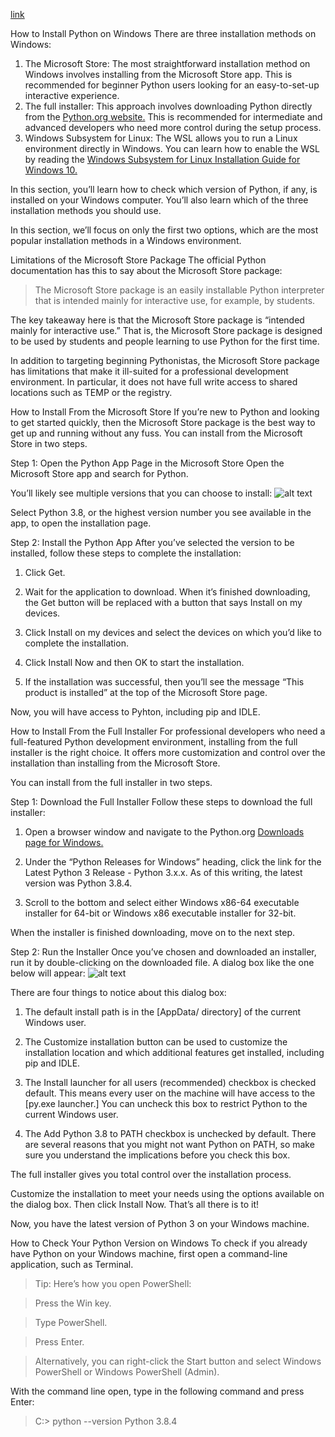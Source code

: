[link](https://realpython.com/installing-python/#how-to-install-python-on-windows)

How to Install Python on Windows
There are three installation methods on Windows:

1. The Microsoft Store: The most straightforward installation method on Windows involves installing from the Microsoft Store app. This is recommended for beginner Python users looking for an easy-to-set-up interactive experience.
2. The full installer: This approach involves downloading Python directly from the [Python.org website.](https://www.python.org/) This is recommended for intermediate and advanced developers who need more control during the setup process.
3. Windows Subsystem for Linux: The WSL allows you to run a Linux environment directly in Windows. You can learn how to enable the WSL by reading the [Windows Subsystem for Linux Installation Guide for Windows 10.](https://docs.microsoft.com/en-us/windows/wsl/install-win10)

In this section, you’ll learn how to check which version of Python, if any, is installed on your Windows computer. You’ll also learn which of the three installation methods you should use.

In this section, we’ll focus on only the first two options, which are the most popular installation methods in a Windows environment.

Limitations of the Microsoft Store Package
The official Python documentation has this to say about the Microsoft Store package:
> The Microsoft Store package is an easily installable Python interpreter that is intended mainly for interactive use, for example, by students.

The key takeaway here is that the Microsoft Store package is “intended mainly for interactive use.” That is, the Microsoft Store package is designed to be used by students and people learning to use Python for the first time.

In addition to targeting beginning Pythonistas, the Microsoft Store package has limitations that make it ill-suited for a professional development environment. In particular, it does not have full write access to shared locations such as TEMP or the registry.

How to Install From the Microsoft Store
If you’re new to Python and looking to get started quickly, then the Microsoft Store package is the best way to get up and running without any fuss. You can install from the Microsoft Store in two steps.

Step 1: Open the Python App Page in the Microsoft Store
Open the Microsoft Store app and search for Python.

You’ll likely see multiple versions that you can choose to install:
![alt text](https://robocrop.realpython.net/?url=https%3A//files.realpython.com/media/Screen_Shot_2020-07-16_at_11.06.17_AM.4b41c401c5aa.png&w=512&sig=060909237a3b606788920f0a2d4d43ec06698113)

Select Python 3.8, or the highest version number you see available in the app, to open the installation page.

Step 2: Install the Python App
After you’ve selected the version to be installed, follow these steps to complete the installation:

1. Click Get.

2. Wait for the application to download. When it’s finished downloading, the Get button will be replaced with a button that says Install on my devices.

3. Click Install on my devices and select the devices on which you’d like to complete the installation.

4. Click Install Now and then OK to start the installation.

5. If the installation was successful, then you’ll see the message “This product is installed” at the top of the Microsoft Store page.

Now, you will have access to Pyhton, including pip and IDLE.

How to Install From the Full Installer
For professional developers who need a full-featured Python development environment, installing from the full installer is the right choice. It offers more customization and control over the installation than installing from the Microsoft Store.

You can install from the full installer in two steps.

Step 1: Download the Full Installer
Follow these steps to download the full installer:

1. Open a browser window and navigate to the Python.org [Downloads page for Windows.](https://www.python.org/downloads/windows/)

2. Under the “Python Releases for Windows” heading, click the link for the Latest Python 3 Release - Python 3.x.x. As of this writing, the latest version was Python 3.8.4.

3. Scroll to the bottom and select either Windows x86-64 executable installer for 64-bit or Windows x86 executable installer for 32-bit.

When the installer is finished downloading, move on to the next step.

Step 2: Run the Installer
Once you’ve chosen and downloaded an installer, run it by double-clicking on the downloaded file. A dialog box like the one below will appear:
![alt text](https://robocrop.realpython.net/?url=https%3A//files.realpython.com/media/Screen_Shot_2020-07-16_at_11.19.15_AM.6e62bfc6eede.png&w=640&sig=fa226c3bdd5950cf543a309a47e89789e9a19a9f)

There are four things to notice about this dialog box:

1. The default install path is in the [AppData/ directory] of the current Windows user.

2. The Customize installation button can be used to customize the installation location and which additional features get installed, including pip and IDLE.

3. The Install launcher for all users (recommended) checkbox is checked default. This means every user on the machine will have access to the [py.exe launcher.] You can uncheck this box to restrict Python to the current Windows user.

4. The Add Python 3.8 to PATH checkbox is unchecked by default. There are several reasons that you might not want Python on PATH, so make sure you understand the implications before you check this box.

The full installer gives you total control over the installation process.

Customize the installation to meet your needs using the options available on the dialog box. Then click Install Now. That’s all there is to it!

Now, you have the latest version of Python 3 on your Windows machine.

How to Check Your Python Version on Windows
To check if you already have Python on your Windows machine, first open a command-line application, such as Terminal.
> Tip: Here’s how you open PowerShell:

> Press the Win key.

> Type PowerShell.

> Press Enter.

> Alternatively, you can right-click the Start button and select Windows PowerShell or Windows PowerShell (Admin).

With the command line open, type in the following command and press Enter:

> C:\> python --version
> Python 3.8.4

